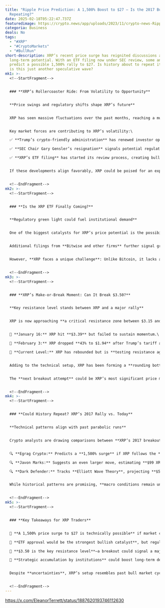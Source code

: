 ```yaml
---
title: "Ripple Price Prediction: A 1,500% Boost to $27 — Is the 2017 Bull Run
  Repeating?"
date: 2025-02-18T05:22:47.737Z
featuredimage: https://crypto.news/app/uploads/2023/11/crypto-news-Ripple-XRP01.webp
categoria: Business
deals: No
tags:
  - "#XRP"
  - "#CryptoMarkets"
  - "#BullRun"
short-description: XRP’s recent price surge has reignited discussions about its
  long-term potential. With an ETF filing now under SEC review, some analysts
  predict a possible 1,500% rally to $27. Is history about to repeat itself, or
  is this just another speculative wave?
mk1: >-
  <!--StartFragment-->


  ### **XRP’s Rollercoaster Ride: From Volatility to Opportunity**


  **Price swings and regulatory shifts shape XRP’s future**


  XRP has seen massive fluctuations over the past months, reaching a multi-year high of **$3.39 on January 16**, only to retreat to **$2.68** as of February 17. While still **31% below its 2018 all-time high of $3.89**, XRP remains one of the **top-performing crypto assets**, outpacing Ethereum and Solana.


  Key market forces are contributing to XRP’s volatility:\

  ✅ **Trump’s crypto-friendly administration** has renewed investor optimism.\

  ✅ **SEC Chair Gary Gensler’s resignation** signals potential regulatory easing.\

  ✅ **XRP’s ETF filing** has started its review process, creating bullish sentiment.


  If these developments align favorably, XRP could be poised for an explosive breakout.


  <!--EndFragment-->
mk2: >-
  <!--StartFragment-->


  ### **Is the XRP ETF Finally Coming?**


  **Regulatory green light could fuel institutional demand**


  One of the biggest catalysts for XRP’s price potential is the possibility of a **spot XRP ETF**. On **February 13,** the SEC officially acknowledged a **Grayscale XRP ETF filing**, kicking off a **240-day review process**. If approved, it could introduce **institutional capital** into the XRP market, much like Bitcoin ETFs did for BTC.


  Additional filings from **Bitwise and other firms** further signal growing institutional interest in XRP as a regulated asset. Bloomberg analysts estimate a **65% probability** of XRP ETF approval by the end of **2025**.


  However, **XRP faces a unique challenge**: Unlike Bitcoin, it lacks a **regulated futures market**, a factor that played a key role in BTC ETF approvals. While this doesn’t disqualify XRP, it makes regulatory approval less certain.


  <!--EndFragment-->
mk3: >-
  <!--StartFragment-->


  ### **XRP’s Make-or-Break Moment: Can It Break $3.50?**


  **Key resistance level stands between XRP and a major rally**


  XRP is now approaching **a critical resistance zone between $3.15 and $3.50**. This level has historically determined whether XRP enters a **parabolic rally or remains stuck in consolidation**.


  📌 **January 16:** XRP hit **$3.39** but failed to sustain momentum.\

  📌 **February 3:** XRP dropped **43% to $1.94** after Trump’s tariff announcement shook global markets.\

  📌 **Current Level:** XRP has rebounded but is **testing resistance again**.


  Adding to the technical setup, XRP has been forming a **rounding bottom pattern since 2018**. If XRP breaks past **$3.89**, it could enter **price discovery mode**, where no historical resistance exists to cap further gains.


  The **next breakout attempt** could be XRP’s most significant price move in years.


  <!--EndFragment-->
mk4: >-
  <!--StartFragment-->


  ### **Could History Repeat? XRP’s 2017 Rally vs. Today**


  **Technical patterns align with past parabolic runs**


  Crypto analysts are drawing comparisons between **XRP’s 2017 breakout** and its **current price structure**. One key signal is the **Bull Market Support Band (BMSB)**, which XRP is currently trading above—similar to its pre-bull run setup in 2017.


  🔍 **Egrag Crypto:** Predicts a **1,500% surge** if XRP follows the **Fibonacci 1.618 level**, targeting **$27**.\

  🔍 **Javon Marks:** Suggests an even larger move, estimating **$99 XRP** if it mirrors previous cycles.\

  🔍 **Dark Defender:** Tracks **Elliott Wave Theory**, projecting **$5.85 in the short term** and **$18.22 as a long-term target**.


  While historical patterns are promising, **macro conditions remain uncertain**. Liquidity remains concentrated in **Bitcoin and Ethereum**, meaning XRP needs a major catalyst—**like ETF approval or a legal victory**—to trigger its breakout.


  <!--EndFragment-->
mk5: >-
  <!--StartFragment-->


  ### **Key Takeaways for XRP Traders**


  📌 **A 1,500% price surge to $27 is technically possible** if market conditions align.\

  📌 **ETF approval would be the strongest bullish catalyst**, but regulatory hurdles remain.\

  📌 **$3.50 is the key resistance level**—a breakout could signal a major rally.\

  📌 **Strategic accumulation by institutions** could boost long-term demand.


  Despite **uncertainties**, XRP’s setup resembles past bull market cycles, making **2025 a crucial year** for its price trajectory. As always, **risk management** is key—crypto markets remain unpredictable, and while **XRP’s upside potential is massive, so is the volatility**.


  <!--EndFragment-->
---
```

<https://x.com/EleanorTerrett/status/1887620193746112630>